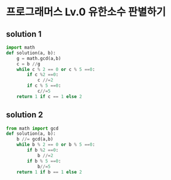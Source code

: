 # 프로그래머스 Lv.0 유한소수 판별하기

## solution 1

```python
import math
def solution(a, b):
    g = math.gcd(a,b)
    c = b //g
    while c % 2 == 0 or c % 5 ==0:
        if c %2 ==0:
            c //=2
        if c % 5 ==0:
            c//=5
    return 1 if c == 1 else 2
```

## solution 2

```python
from math import gcd
def solution(a, b):
    b //= gcd(a,b)
    while b % 2 == 0 or b % 5 ==0:
        if b %2 ==0:
            b //=2
        if b % 5 ==0:
            b//=5
    return 1 if b == 1 else 2
```